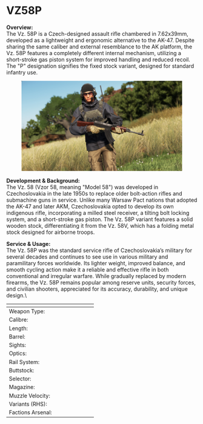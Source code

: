 # VZ58P

**Overview:**\
The Vz. 58P is a Czech-designed assault rifle chambered in 7.62x39mm, developed as a lightweight and ergonomic alternative to the AK-47. Despite sharing the same caliber and external resemblance to the AK platform, the Vz. 58P features a completely different internal mechanism, utilizing a short-stroke gas piston system for improved handling and reduced recoil. The "P" designation signifies the fixed stock variant, designed for standard infantry use.

<figure><img src="../../../../.gitbook/assets/SA58P.jpg" alt=""><figcaption></figcaption></figure>

**Development & Background:**\
The Vz. 58 (Vzor 58, meaning "Model 58") was developed in Czechoslovakia in the late 1950s to replace older bolt-action rifles and submachine guns in service. Unlike many Warsaw Pact nations that adopted the AK-47 and later AKM, Czechoslovakia opted to develop its own indigenous rifle, incorporating a milled steel receiver, a tilting bolt locking system, and a short-stroke gas piston. The Vz. 58P variant features a solid wooden stock, differentiating it from the Vz. 58V, which has a folding metal stock designed for airborne troops.

**Service & Usage:**\
The Vz. 58P was the standard service rifle of Czechoslovakia’s military for several decades and continues to see use in various military and paramilitary forces worldwide. Its lighter weight, improved balance, and smooth cycling action make it a reliable and effective rifle in both conventional and irregular warfare. While gradually replaced by modern firearms, the Vz. 58P remains popular among reserve units, security forces, and civilian shooters, appreciated for its accuracy, durability, and unique design.\


<table><thead><tr><th width="203"></th><th></th></tr></thead><tbody><tr><td>Weapon Type:</td><td></td></tr><tr><td>Calibre:</td><td></td></tr><tr><td>Length:</td><td></td></tr><tr><td>Barrel:</td><td></td></tr><tr><td>Sights:</td><td></td></tr><tr><td>Optics:</td><td></td></tr><tr><td>Rail System:</td><td></td></tr><tr><td>Buttstock:</td><td></td></tr><tr><td>Selector:</td><td></td></tr><tr><td>Magazine:</td><td></td></tr><tr><td>Muzzle Velocity:</td><td></td></tr><tr><td>Variants (RHS):</td><td></td></tr><tr><td>Factions Arsenal:</td><td></td></tr></tbody></table>

